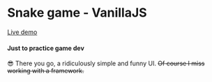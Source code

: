 # Snake game - VanillaJS

[Live demo](http://snake.andresfigueira.com/)

#### Just to practice game dev

😎 There you go, a ridiculously simple and funny UI. ~~Of course I miss working with a framework.~~
